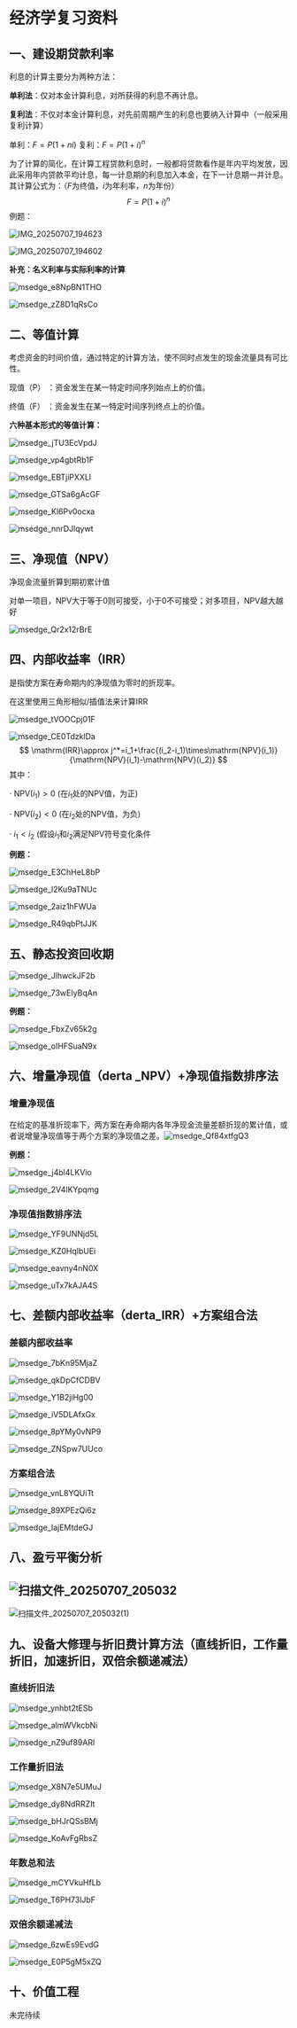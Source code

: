 # 经济学复习资料

## 一、建设期贷款利率

利息的计算主要分为两种方法：

**单利法**：仅对本金计算利息，对所获得的利息不再计息。

**复利法**：不仅对本金计算利息，对先前周期产生的利息也要纳入计算中（一般采用复利计算）

单利：$F=P(1+ni)$  复利：$F = P(1+i)^n$

为了计算的简化，在计算工程贷款利息时，一般都将贷款看作是年内平均发放，因此采用年内贷款平均计息，每一计息期的利息加入本金，在下一计息期一并计息。其计算公式为：（$F$为终值，$i$为年利率，$n$为年份）
$$
F = P(1+i)^n
$$
例题：

![IMG_20250707_194623](https://gcore.jsdelivr.net/gh/aeuicey/Picwent/pic/20250707194716925.jpg)

![IMG_20250707_194602](https://gcore.jsdelivr.net/gh/aeuicey/Picwent/pic/20250707194714849.jpg)

**补充：名义利率与实际利率的计算**

![msedge_e8NpBN1THO](https://gcore.jsdelivr.net/gh/aeuicey/Picwent/pic/20250707195245217.png)

![msedge_zZ8D1qRsCo](https://gcore.jsdelivr.net/gh/aeuicey/Picwent/pic/20250707195319173.png)

## 二、等值计算

考虑资金的时间价值，通过特定的计算方法，使不同时点发生的现金流量具有可比性。

现值（P） ：资金发生在某一特定时间序列始点上的价值。

终值（F） ：资金发生在某一特定时间序列终点上的价值。

**六种基本形式的等值计算：**

![msedge_jTU3EcVpdJ](https://gcore.jsdelivr.net/gh/aeuicey/Picwent/pic/20250707195744318.png)

![msedge_vp4gbtRb1F](https://gcore.jsdelivr.net/gh/aeuicey/Picwent/pic/20250707195814372.png)

![msedge_EBTjiPXXLl](https://gcore.jsdelivr.net/gh/aeuicey/Picwent/pic/20250707195853136.png)

![msedge_GTSa6gAcGF](https://gcore.jsdelivr.net/gh/aeuicey/Picwent/pic/20250707195911046.png)

![msedge_Kl6Pv0ocxa](https://gcore.jsdelivr.net/gh/aeuicey/Picwent/pic/20250707195923001.png)

![msedge_nnrDJlqywt](https://gcore.jsdelivr.net/gh/aeuicey/Picwent/pic/20250707195946358.png)

## 三、净现值（NPV）

净现金流量折算到期初累计值

对单一项目，NPV大于等于0则可接受，小于0不可接受；对多项目，NPV越大越好

![msedge_Qr2x12rBrE](https://gcore.jsdelivr.net/gh/aeuicey/Picwent/pic/20250707200803397.png)

## 四、内部收益率（IRR）

是指使方案在寿命期内的净现值为零时的折现率。

在这里使用三角形相似/插值法来计算IRR

![msedge_tVOOCpj01F](https://gcore.jsdelivr.net/gh/aeuicey/Picwent/pic/20250707201318785.png)

![msedge_CE0TdzklDa](https://gcore.jsdelivr.net/gh/aeuicey/Picwent/pic/20250707201340936.png)
$$
\mathrm{IRR}\approx j^*=i_1+\frac{(i_2-i_1)\times\mathrm{NPV}(i_1)}{\mathrm{NPV}(i_1)-\mathrm{NPV}(i_2)}
$$
其中：

$\cdot$ NPV$(i_1)>0$ (在$i_1$处的NPV值，为正)

 $\cdot$ NPV$(i_2)<0$ (在$i_2$处的NPV值，为负)

· $i_1<i_2$ (假设$i_1$和$i_2$满足NPV符号变化条件

**例题：**

![msedge_E3ChHeL8bP](https://gcore.jsdelivr.net/gh/aeuicey/Picwent/pic/20250707202814027.png)

![msedge_l2Ku9aTNUc](https://gcore.jsdelivr.net/gh/aeuicey/Picwent/pic/20250707202844284.png)

![msedge_2aiz1hFWUa](https://gcore.jsdelivr.net/gh/aeuicey/Picwent/pic/20250707202916907.png)

![msedge_R49qbPtJJK](https://gcore.jsdelivr.net/gh/aeuicey/Picwent/pic/20250707202931529.png)

## 五、静态投资回收期

![msedge_JlhwckJF2b](https://gcore.jsdelivr.net/gh/aeuicey/Picwent/pic/20250707203125514.png)

![msedge_73wEIyBqAn](https://gcore.jsdelivr.net/gh/aeuicey/Picwent/pic/20250707203135654.png)

**例题：**

![msedge_FbxZv65k2g](https://gcore.jsdelivr.net/gh/aeuicey/Picwent/pic/20250707203157939.png)

![msedge_oIHFSuaN9x](https://gcore.jsdelivr.net/gh/aeuicey/Picwent/pic/20250707203210570.png)

## 六、增量净现值（derta _NPV）+净现值指数排序法

### 增量净现值

在给定的基准折现率下，两方案在寿命期内各年净现金流量差额折现的累计值，或者说增量净现值等于两个方案的净现值之差。![msedge_Qf84xtfgQ3](https://gcore.jsdelivr.net/gh/aeuicey/Picwent/pic/20250707203520838.png)

**例题：**

![msedge_j4bl4LKVio](https://gcore.jsdelivr.net/gh/aeuicey/Picwent/pic/20250707203544118.png)

![msedge_2V4lKYpqmg](https://gcore.jsdelivr.net/gh/aeuicey/Picwent/pic/20250707203558687.png)

### 净现值指数排序法

![msedge_YF9UNNjd5L](https://gcore.jsdelivr.net/gh/aeuicey/Picwent/pic/20250707204429919.png)

![msedge_KZ0HqlbUEi](https://gcore.jsdelivr.net/gh/aeuicey/Picwent/pic/20250707204542543.png)

![msedge_eavny4nN0X](https://gcore.jsdelivr.net/gh/aeuicey/Picwent/pic/20250707203659498.png)

![msedge_uTx7kAJA4S](https://gcore.jsdelivr.net/gh/aeuicey/Picwent/pic/20250707203708092.png)

## 七、差额内部收益率（derta_IRR）+方案组合法

### 差额内部收益率

![msedge_7bKn95MjaZ](https://gcore.jsdelivr.net/gh/aeuicey/Picwent/pic/20250707204229128.png)

![msedge_qkDpCfCDBV](https://gcore.jsdelivr.net/gh/aeuicey/Picwent/pic/20250707204248327.png)

![msedge_Y1B2jiHg00](https://gcore.jsdelivr.net/gh/aeuicey/Picwent/pic/20250707204304936.png)

![msedge_iV5DLAfxGx](https://gcore.jsdelivr.net/gh/aeuicey/Picwent/pic/20250707204324821.png)

![msedge_8pYMy0vNP9](https://gcore.jsdelivr.net/gh/aeuicey/Picwent/pic/20250707204333276.png)

![msedge_ZNSpw7UUco](https://gcore.jsdelivr.net/gh/aeuicey/Picwent/pic/20250707204343529.png)

### 方案组合法

![msedge_vnL8YQUiTt](https://gcore.jsdelivr.net/gh/aeuicey/Picwent/pic/20250707204625070.png)

![msedge_89XPEzQi6z](https://gcore.jsdelivr.net/gh/aeuicey/Picwent/pic/20250707204633616.png)

![msedge_lajEMtdeGJ](https://gcore.jsdelivr.net/gh/aeuicey/Picwent/pic/20250707204646341.png)

## 八、盈亏平衡分析

## ![扫描文件_20250707_205032](https://gcore.jsdelivr.net/gh/aeuicey/Picwent/pic/20250707205121387.jpg)

![扫描文件_20250707_205032(1)](https://gcore.jsdelivr.net/gh/aeuicey/Picwent/pic/20250707205137364.jpg)

## 九、设备大修理与折旧费计算方法（直线折旧，工作量折旧，加速折旧，双倍余额递减法）

### 直线折旧法

![msedge_ynhbt2tESb](https://gcore.jsdelivr.net/gh/aeuicey/Picwent/pic/20250707205403885.png)

![msedge_almWVkcbNi](https://gcore.jsdelivr.net/gh/aeuicey/Picwent/pic/20250707205428068.png)

![msedge_nZ9uf89ARl](https://gcore.jsdelivr.net/gh/aeuicey/Picwent/pic/20250707205448755.png)

### 工作量折旧法

![msedge_X8N7e5UMuJ](https://gcore.jsdelivr.net/gh/aeuicey/Picwent/pic/20250707205501521.png)

![msedge_dy8NdRRZIt](https://gcore.jsdelivr.net/gh/aeuicey/Picwent/pic/20250707205510478.png)

![msedge_bHJrQSsBMj](https://gcore.jsdelivr.net/gh/aeuicey/Picwent/pic/20250707205524020.png)

![msedge_KoAvFgRbsZ](https://gcore.jsdelivr.net/gh/aeuicey/Picwent/pic/20250707205536308.png)

### 年数总和法

![msedge_mCYVkuHfLb](https://gcore.jsdelivr.net/gh/aeuicey/Picwent/pic/20250707205603035.png)

![msedge_T6PH73lJbF](https://gcore.jsdelivr.net/gh/aeuicey/Picwent/pic/20250707205614236.png)

### 双倍余额递减法

![msedge_6zwEs9EvdG](https://gcore.jsdelivr.net/gh/aeuicey/Picwent/pic/20250707205628286.png)

![msedge_E0P5gM5xZQ](https://gcore.jsdelivr.net/gh/aeuicey/Picwent/pic/20250707205701749.png)

## 十、价值工程

未完待续